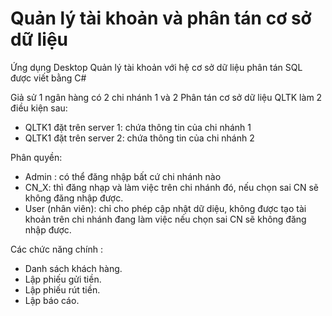 # Quản lý tài khoản và phân tán cơ sở dữ liệu
Ứng dụng Desktop Quản lý tài khoản với hệ cơ sở dữ liệu phân tán SQL được viết bằng C#

Giả sử 1 ngân hàng có 2 chi nhánh 1 và 2
Phân tán cơ sở dữ liệu QLTK làm 2 điều kiện sau:
 - QLTK1 đặt trên server 1: chứa thông tin của chi nhánh 1
 - QLTK1 đặt trên server 2: chứa thông tin của chi nhánh 2 
 
Phân quyền:
 - Admin : có thể đăng nhập bất cứ chi nhánh nào 
 - CN_X: thì đăng nhạp và làm việc trên chi nhánh đó, nếu chọn sai CN sẽ không đăng nhập được.
 - User (nhân viên): chỉ cho phép cập nhật dữ diệu, không được tạo tài khoản trên chi nhánh đang làm việc nếu chọn sai CN sẽ không đăng nhập được.

Các chức năng chính :
 - Danh sách khách hàng.
 - Lập phiếu gửi tiền.
 - Lập phiếu rút tiền.
 - Lập báo cáo.
